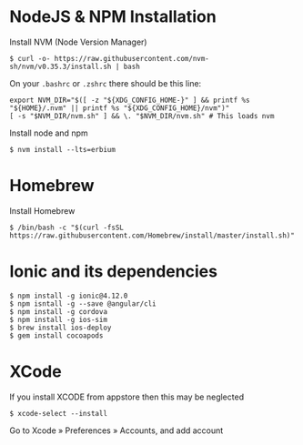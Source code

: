 # NodeJS & NPM Installation
Install NVM (Node Version Manager)
```
$ curl -o- https://raw.githubusercontent.com/nvm-sh/nvm/v0.35.3/install.sh | bash
```
On your `.bashrc` or `.zshrc` there should be this line:
```
export NVM_DIR="$([ -z "${XDG_CONFIG_HOME-}" ] && printf %s "${HOME}/.nvm" || printf %s "${XDG_CONFIG_HOME}/nvm")"
[ -s "$NVM_DIR/nvm.sh" ] && \. "$NVM_DIR/nvm.sh" # This loads nvm
```
Install node and npm
```
$ nvm install --lts=erbium
```

# Homebrew
Install Homebrew
```
$ /bin/bash -c "$(curl -fsSL https://raw.githubusercontent.com/Homebrew/install/master/install.sh)"
```

# Ionic and its dependencies
```
$ npm install -g ionic@4.12.0
$ npm isntall -g --save @angular/cli
$ npm install -g cordova
$ npm install -g ios-sim
$ brew install ios-deploy
$ gem install cocoapods
```

# XCode
If you install XCODE from appstore then this may be neglected
```
$ xcode-select --install
```
Go to Xcode » Preferences » Accounts, and add account
